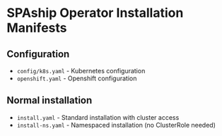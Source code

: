 # SPAship Operator Installation Manifests

## Configuration

* `config/k8s.yaml` - Kubernetes configuration
* `openshift.yaml` - Openshift configuration

## Normal installation


* `install.yaml` - Standard installation with cluster access
* `install-ns.yaml` - Namespaced installation (no ClusterRole needed)
